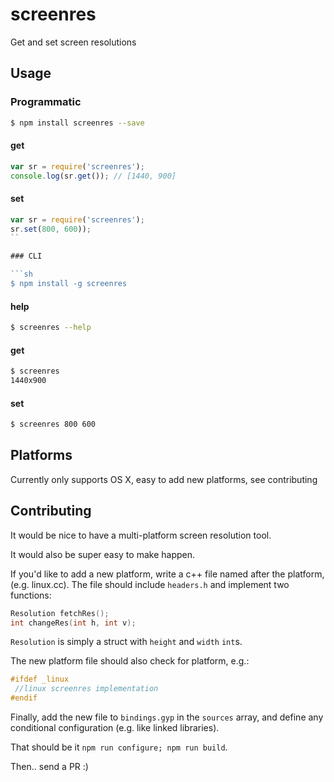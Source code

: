 
# screenres

Get and set screen resolutions

## Usage

### Programmatic

```sh
$ npm install screenres --save
```

#### get

```js
var sr = require('screenres');
console.log(sr.get()); // [1440, 900]
```

#### set

```js
var sr = require('screenres');
sr.set(800, 600));
``

### CLI

```sh
$ npm install -g screenres
```

#### help

```sh
$ screenres --help
```

#### get

```sh
$ screenres
1440x900
```


#### set

```sh
$ screenres 800 600
```

## Platforms

Currently only supports OS X, easy to add new platforms, see contributing

## Contributing

It would be nice to have a multi-platform screen resolution tool.

It would also be super easy to make happen.

If you'd like to add a new platform, write a c++ file named after the platform,
(e.g. linux.cc). The file should include `headers.h` and implement two functions:

```c++
Resolution fetchRes();
int changeRes(int h, int v);
```

`Resolution` is simply a struct with `height` and `width` `int`s.

The new platform file should also check for platform, e.g.:

```c++
#ifdef _linux
 //linux screenres implementation
#endif
```

Finally, add the new file to `bindings.gyp` in the `sources` array,
and define any conditional configuration (e.g. like linked libraries).

That should be it `npm run configure; npm run build`. 

Then.. send a PR :)





